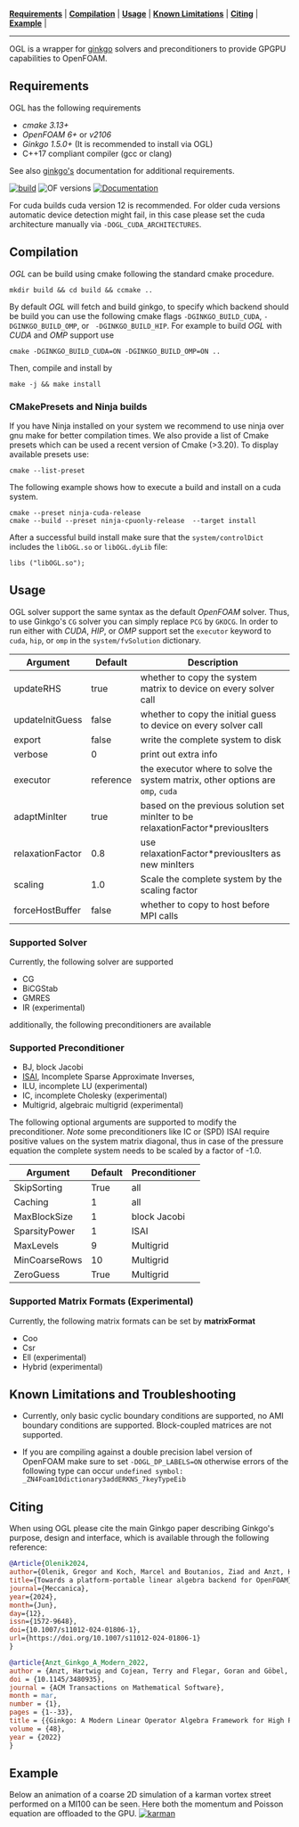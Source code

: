 <!--
SPDX-FileCopyrightText: 2024 OGL authors

SPDX-License-Identifier: GPL-3.0-or-later
-->

**[Requirements](#requirements)** |
**[Compilation](#Compilation)** |
**[Usage](#Usage)** |
**[Known Limitations](#Known_Limitations_and_Troubleshooting)** |
**[Citing](#Citing)** |
**[Example](#Example)** |

---

OGL is a wrapper for [ginkgo](https://github.com/ginkgo-project/ginkgo) solvers and preconditioners to provide GPGPU capabilities to OpenFOAM.


## Requirements

OGL has the following requirements

*   _cmake 3.13+_
*   _OpenFOAM 6+_ or _v2106_
*   _Ginkgo 1.5.0+_ (It is recommended to install via OGL)
*   C++17 compliant compiler (gcc or clang)

See also [ginkgo's](https://github.com/ginkgo-project/ginkgo) documentation for additional requirements.


[![build](https://github.com/hpsim/OGL/actions/workflows/build-foam.yml/badge.svg)](https://github.com/hpsim/OGL/actions/workflows/build-foam.yml)
![OF versions](https://img.shields.io/badge/OF--versions-v2212%2C10-green)
[![Documentation](https://img.shields.io/badge/Documentation-blue)](https://codedocs.xyz/hpsim/OGL/)

For cuda builds cuda version 12 is recommended. For older cuda versions automatic device detection might fail, in this case please set the cuda architecture manually via `-DOGL_CUDA_ARCHITECTURES`.

## Compilation

*OGL* can be build using cmake following the standard cmake procedure. 

    mkdir build && cd build && ccmake ..

By default *OGL* will fetch and build ginkgo, to specify which backend should be build you can use the following cmake flags `-DGINKGO_BUILD_CUDA`, `-DGINKGO_BUILD_OMP`, or ` -DGINKGO_BUILD_HIP`. For example to build *OGL* with *CUDA* and *OMP* support use

    cmake -DGINKGO_BUILD_CUDA=ON -DGINKGO_BUILD_OMP=ON ..

Then, compile and install by

    make -j && make install

### CMakePresets and Ninja builds

If you have Ninja installed on your system we recommend to use ninja over gnu make for better compilation times. We also provide a list of Cmake presets which can be used a recent version of Cmake (>3.20). To display available presets use: 

    cmake --list-preset
    
The following example shows how to execute a build and install on a cuda system.

    cmake --preset ninja-cuda-release
    cmake --build --preset ninja-cpuonly-release  --target install


After a successful build install make sure that the `system/controlDict` includes the `libOGL.so` or  `libOGL.dyLib` file:

    libs ("libOGL.so");


## Usage

OGL solver support the same syntax as the default *OpenFOAM* solver. Thus, to use Ginkgo's `CG` solver you can simply replace `PCG` by `GKOCG`. In order to run either with *CUDA*, *HIP*, or *OMP* support set the `executor` keyword to `cuda`, `hip`, or `omp` in the  `system/fvSolution` dictionary.

Argument | Default | Description
------------ | ------------- | -------------
updateRHS | true | whether to copy the system matrix to device on every solver call
updateInitGuess | false |whether to copy the initial guess to device on every solver call
export | false | write the complete system to disk
verbose | 0 | print out extra info
executor | reference | the executor where to solve the system matrix, other options are `omp`, `cuda`
adaptMinIter | true | based on the previous solution set minIter to be relaxationFactor*previousIters
relaxationFactor | 0.8 | use relaxationFactor*previousIters as new minIters
scaling | 1.0 | Scale the complete system by the scaling factor
forceHostBuffer  | false | whether to copy to host before MPI calls

### Supported Solver
Currently, the following solver are supported

* CG
* BiCGStab
* GMRES
* IR (experimental)

additionally, the following preconditioners are available

### Supported Preconditioner
* BJ, block Jacobi
* [ISAI](https://doi.org/10.1016/j.parco.2017.10.003), Incomplete Sparse Approximate Inverses,
* ILU, incomplete LU (experimental)
* IC, incomplete Cholesky (experimental)
* Multigrid, algebraic multigrid (experimental)

The following optional arguments are supported to modify the preconditioner. *Note* some preconditioners like IC or (SPD) ISAI require positive values on the system matrix diagonal, thus in case of the pressure equation the complete system needs to be scaled by a factor of -1.0.

Argument | Default | Preconditioner
------------ | ------------- | -------------
SkipSorting | True | all
Caching | 1 | all
MaxBlockSize | 1 | block Jacobi 
SparsityPower | 1 | ISAI
MaxLevels | 9 | Multigrid
MinCoarseRows | 10 | Multigrid
ZeroGuess | True | Multigrid

### Supported Matrix Formats (Experimental)
Currently, the following matrix formats can be set by **matrixFormat**

* Coo 
* Csr
* Ell (experimental)
* Hybrid (experimental)


## Known Limitations and Troubleshooting

- Currently, only basic cyclic boundary conditions are supported, no AMI boundary conditions are supported. Block-coupled matrices are not supported.

- If you are compiling against a double precision label version of OpenFOAM 
make sure to set `-DOGL_DP_LABELS=ON` otherwise errors of the following type can occur  `undefined symbol: _ZN4Foam10dictionary3addERKNS_7keyTypeEib`

## Citing

When using OGL please cite the main Ginkgo paper describing Ginkgo's purpose, design and interface, which is
available through the following reference:

``` bibtex
@Article{Olenik2024,
author={Olenik, Gregor and Koch, Marcel and Boutanios, Ziad and Anzt, Hartwig},
title={Towards a platform-portable linear algebra backend for OpenFOAM},
journal={Meccanica},
year={2024},
month={Jun},
day={12},
issn={1572-9648},
doi={10.1007/s11012-024-01806-1},
url={https://doi.org/10.1007/s11012-024-01806-1}
}

@article{Anzt_Ginkgo_A_Modern_2022,
author = {Anzt, Hartwig and Cojean, Terry and Flegar, Goran and Göbel, Fritz and Grützmacher, Thomas and Nayak, Pratik and Ribizel, Tobias and Tsai, Yuhsiang and Quintana-Ortí, Enrique S.},
doi = {10.1145/3480935},
journal = {ACM Transactions on Mathematical Software},
month = mar,
number = {1},
pages = {1--33},
title = {{Ginkgo: A Modern Linear Operator Algebra Framework for High Performance Computing}},
volume = {48},
year = {2022}
}
```

## Example
Below an animation of a coarse 2D simulation of a karman vortex street performed on a MI100 can be seen. Here both the momentum and Poisson equation are offloaded to the GPU.
[![karman](https://github.com/hpsim/OGL_DATA/blob/main/assets/U_mag_rainbow.gif)](https://github.com/hpsim/OGL_DATA/blob/main/assets/U_mag_rainbow.gif)
